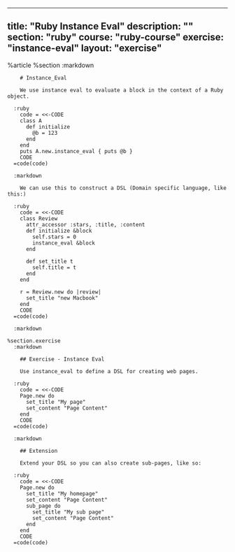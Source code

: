 ---
  title: "Ruby Instance Eval"
  description: ""
  section: "ruby"
  course: "ruby-course"
  exercise: "instance-eval"
  layout: "exercise"
  ---
  
  %article
    %section
      :markdown
  
        # Instance_Eval
  
        We use instance eval to evaluate a block in the context of a Ruby object.
  
      :ruby
        code = <<-CODE
        class A
          def initialize
            @b = 123
          end
        end
        puts A.new.instance_eval { puts @b }
        CODE
      =code(code)
  
      :markdown
  
        We can use this to construct a DSL (Domain specific language, like this:)
  
      :ruby
        code = <<-CODE
        class Review
          attr_accessor :stars, :title, :content
          def initialize &block
            self.stars = 0
            instance_eval &block
          end
  
          def set_title t
            self.title = t
          end
        end
  
        r = Review.new do |review|
          set_title "new Macbook"
        end
        CODE
      =code(code)
  
      :markdown
  
    %section.exercise
      :markdown
  
        ## Exercise - Instance Eval
  
        Use instance_eval to define a DSL for creating web pages.
  
      :ruby
        code = <<-CODE
        Page.new do
          set_title "My page"
          set_content "Page Content"
        end
        CODE
      =code(code)
  
      :markdown
  
        ## Extension
  
        Extend your DSL so you can also create sub-pages, like so:
  
      :ruby
        code = <<-CODE
        Page.new do
          set_title "My homepage"
          set_content "Page Content"
          sub_page do
            set_title "My sub page"
            set_content "Page Content"
          end
        end
        CODE
      =code(code)
  
  